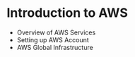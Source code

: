 # Introduction to AWS
- Overview of AWS Services
- Setting up AWS Account
- AWS Global Infrastructure
